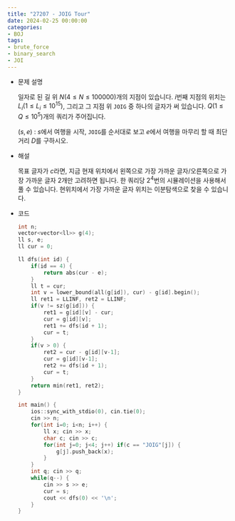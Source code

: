 ```yaml
---
title: "27207 - JOIG Tour"
date: 2024-02-25 00:00:00
categories:
- BOJ
tags:
- brute_force
- binary_search
- JOI
---
```


* 문제 설명

  일자로 된 길 위 $N(4\leq N \leq100000)$개의 지점이 있습니다. $i$번째 지점의 위치는 $L_i(1 \leq L_i\leq10^{15})$, 그리고 그 지점 위 `JOIG` 중 하나의 글자가 써 있습니다. $Q(1\leq Q\leq10^5)$개의 쿼리가 주어집니다.
  
  $(s, e)$ : $s$에서 여행을 시작, `JOIG`를 순서대로 보고 $e$에서 여행을 마무리 할 때 최단거리 $D$를 구하시오. 
  
  

- 해설

  목표 글자가 $c$라면, 지금 현재 위치에서 왼쪽으로 가장 가까운 글자/오른쪽으로 가장 가까운 글자 2개만 고려하면 됩니다. 한 쿼리당 $2^4$번의 시뮬레이션을 사용해서 풀 수 있습니다. 현위치에서 가장 가까운 글자 위치는 이분탐색으로 찾을 수 있습니다. 

- 코드

  ```cpp
  int n;
  vector<vector<ll>> g(4);
  ll s, e;
  ll cur = 0;
  
  ll dfs(int id) {
      if(id == 4) {
          return abs(cur - e);
      }
      ll t = cur;
      int v = lower_bound(all(g[id]), cur) - g[id].begin();
      ll ret1 = LLINF, ret2 = LLINF;
      if(v != sz(g[id])) {
          ret1 = g[id][v] - cur;
          cur = g[id][v];
          ret1 += dfs(id + 1);
          cur = t;
      } 
      if(v > 0) {
          ret2 = cur - g[id][v-1];
          cur = g[id][v-1];
          ret2 += dfs(id + 1);
          cur = t;
      }
      return min(ret1, ret2);
  }
  
  int main() {
      ios::sync_with_stdio(0), cin.tie(0);
      cin >> n;
      for(int i=0; i<n; i++) {
          ll x; cin >> x;
          char c; cin >> c;
          for(int j=0; j<4; j++) if(c == "JOIG"[j]) {
              g[j].push_back(x);
          }
      }
      int q; cin >> q;
      while(q--) {
          cin >> s >> e;
          cur = s;
          cout << dfs(0) << '\n';
      }
  }
  ```
